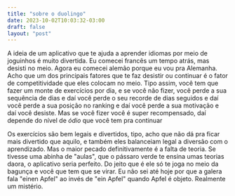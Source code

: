 ```yaml
---
title: "sobre o duolingo"
date: 2023-10-02T10:03:32-03:00
draft: false
layout: "post"
---
```


A ideia de um aplicativo que te ajuda a aprender idiomas por meio de joguinhos é muito divertida. Eu comecei francês um tempo atrás, mas desisti no meio. Agora eu comecei alemão porque eu vou pra Alemanha. Acho que um dos principais fatores que te faz desistir ou continuar é o fator de competitividade que eles colocam no meio. Tipo assim, você tem que fazer um monte de exercícios por dia, e se você não fizer, você perde a sua sequência de dias e daí você perde o seu recorde de dias seguidos e daí você perde a sua posição no ranking e daí você perde a sua motivação e daí você desiste. Mas se você fizer você é super recompensado, daí depende do nível de _ódio_ que você tem pra continuar

Os exercícios são bem legais e divertidos, tipo, acho que não dá pra ficar mais divertido que aquilo, e também eles balanceiam legal a diversão com o aprendizado. Mas o maior pecado definitivamente é a falta de teoria. Se tivesse uma abinha de "aulas", que o pássaro verde te ensina umas teorias daora, o aplicativo seria perfeito. Do jeito que é ele só te joga no meio da bagunça e você que tem que se virar. Eu não sei até hoje por que a galera fala "einen Apfel" ao invés de "ein Apfel" quando Apfel é objeto. Realmente um mistério.

